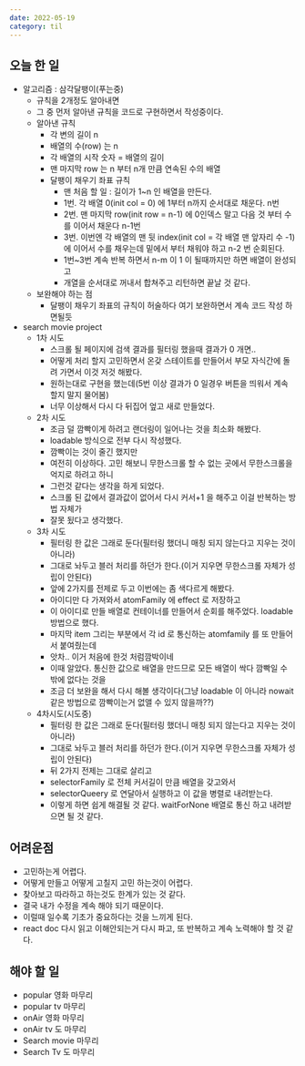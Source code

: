 ```yaml
---
date: 2022-05-19
category: til
---
```


## 오늘 한 일

- 알고리즘 : 삼각달팽이(푸는중)
  - 규칙을 2개정도 알아내면
  - 그 중 먼저 알아낸 규칙을 코드로 구현하면서 작성중이다.
  - 알아낸 규칙
    - 각 변의 길이 n
    - 배열의 수(row) 는 n
    - 각 배열의 시작 숫자 = 배열의 길이
    - 맨 마지막 row 는 n 부터 n개 만큼 연속된 수의 배열
    - 달팽이 채우기 좌표 규칙
      - 맨 처음 할 일 : 길이가 1~n 인 배열을 만든다.
      - 1번. 각 배열 0(init col = 0) 에 1부터 n까지 순서대로 채운다. n번
      - 2번. 맨 마지막 row(init row = n-1) 에 0인덱스 말고 다음 것 부터 수를 이어서 채운다 n-1번
      - 3번. 이번엔 각 배열의 맨 뒷 index(init col = 각 배열 맨 앞자리 수 -1)에 이어서 수를 채우는데 밑에서 부터 채워야 하고 n-2 번 순회된다.
      - 1번~3번 계속 반복 하면서 n-m 이 1 이 될때까지만 하면 배열이 완성되고
      - 개열을 순서대로 꺼내서 합쳐주고 리턴하면 끝날 것 같다.
  - 보완해야 하는 점
    - 달팽이 채우기 좌표의 규칙이 허술하다 여기 보완하면서 계속 코드 작성 하면될듯
- search movie project
  - 1차 시도
    - 스크롤 될 페이지에 검색 결과를 필터링 했을때 결과가 0 개면..
    - 어떻게 처리 할지 고민하면서 온갖 스테이트를 만들어서 부모 자식간에 돌려 가면서 이것 저것 해봤다.
    - 원하는대로 구현을 했는데(5번 이상 결과가 0 일경우 버튼을 띄워서 계속 할지 말지 물어봄)
    - 너무 이상해서 다시 다 뒤집어 엎고 새로 만들었다.
  - 2차 시도
    - 조금 덜 깜빡이게 하려고 랜더링이 일어나는 것을 최소화 해봤다.
    - loadable 방식으로 전부 다시 작성했다.
    - 깜빡이는 것이 줄긴 했지만
    - 여전히 이상하다. 고민 해보니 무한스크롤 할 수 없는 곳에서 무한스크롤을 억지로 하려고 하니
    - 그런것 같다는 생각을 하게 되었다.
    - 스크롤 된 값에서 결과값이 없어서 다시 커서+1 을 해주고 이걸 반복하는 방법 자체가
    - 잘못 됬다고 생각했다.
  - 3차 시도
    - 필터링 한 값은 그래로 둔다(필터링 했더니 매칭 되지 않는다고 지우는 것이 아니라)
    - 그대로 놔두고 블러 처리를 하던가 한다.(이거 지우면 무한스크롤 자체가 성립이 안된다)
    - 앞에 2가지를 전제로 두고 이번에는 좀 색다르게 해봤다.
    - 아이디만 다 가져와서 atomFamily 에 effect 로 저장하고
    - 이 아이디로 만들 배열로 컨테이너를 만들어서 순회를 해주었다. loadable 방법으로 했다.
    - 마지막 item 그리는 부분에서 각 id 로 통신하는 atomfamily 를 또 만들어서 붙여줬는데
    - 앗차.. 이거 처음에 한것 처럼깜박이네
    - 이때 알았다. 통신한 값으로 배열을 만드므로 모든 배열이 싹다 깜빡일 수 밖에 없다는 것을
    - 조금 더 보완을 해서 다시 해볼 생각이다(그냥 loadable 이 아니라 nowait 같은 방법으로 깜빡이는거 없앨 수 있지 않을까??)
  - 4차시도(시도중)
    - 필터링 한 값은 그래로 둔다(필터링 했더니 매칭 되지 않는다고 지우는 것이 아니라)
    - 그대로 놔두고 블러 처리를 하던가 한다.(이거 지우면 무한스크롤 자체가 성립이 안된다)
    - 뒤 2가지 전제는 그대로 살리고
    - selectorFamily 로 전체 커서길이 만큼 배열을 갖고와서
    - selectorQueery 로 연달아서 실행하고 이 값을 병렬로 내려받는다.
    - 이렇게 하면 쉽게 해결될 것 같다. waitForNone 배열로 통신 하고 내려받으면 될 것 같다.

## 어려운점

- 고민하는게 어렵다.
- 어떻게 만들고 어떻게 고칠지 고민 하는것이 어렵다.
- 찾아보고 따라하고 하는것도 한계가 있는 것 같다.
- 결국 내가 수정을 계속 해야 되기 때문이다.
- 이럴때 일수록 기초가 중요하다는 것을 느끼게 된다.
- react doc 다시 읽고 이해안되는거 다시 파고, 또 반복하고 계속 노력해야 할 것 같다.

## 해야 할 일

- popular 영화 마무리
- popular tv 마무리
- onAir 영화 마무리
- onAir tv 도 마무리
- Search movie 마무리
- Search Tv 도 마무리
